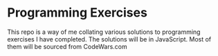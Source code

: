 # Programming Exercises

This repo is a way of me collating various solutions to programming exercises I have completed. The solutions will be in JavaScript.
Most of them will be sourced from CodeWars.com
